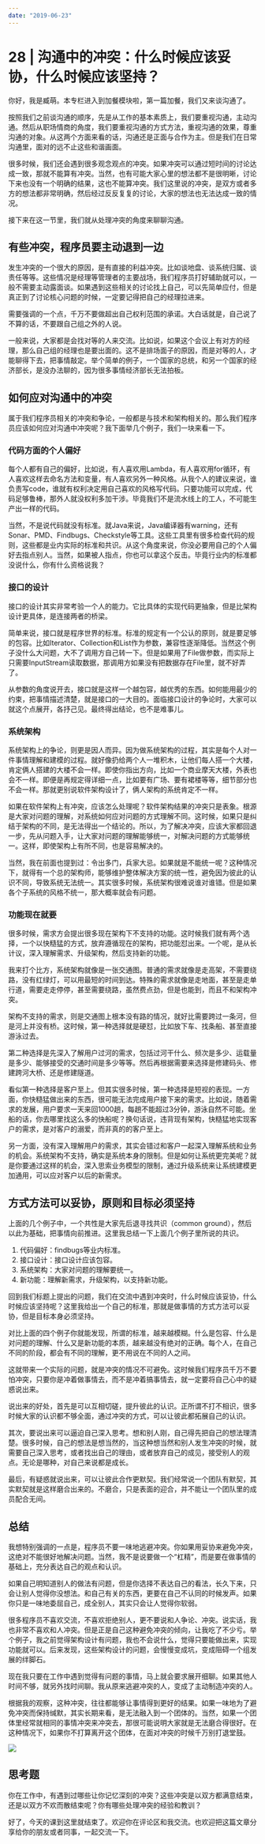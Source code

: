 ```yaml
---
date: "2019-06-23"
---  
```

      
# 28 | 沟通中的冲突：什么时候应该妥协，什么时候应该坚持？
你好，我是臧萌。本专栏进入到加餐模块啦，第一篇加餐，我们又来谈沟通了。

按照我们之前谈沟通的顺序，先是从工作的基本素质上，我们要重视沟通，主动沟通。然后从职场情商的角度，我们要重视沟通的方式方法，重视沟通的效果，尊重沟通的对象。从这两个方面来看的话，沟通还是正面与合作为主。但是我们在日常沟通里，面对的远不止这些和谐画面。

很多时候，我们还会遇到很多观念观点的冲突。如果冲突可以通过短时间的讨论达成一致，那就不能算有冲突。当然，也有可能大家心里的想法都不是很明晰，讨论下来也没有一个明确的结果，这也不能算冲突。我们这里说的冲突，是双方或者多方的想法都非常明确，然后经过反反复复的讨论，大家的想法也无法达成一致的情况。

接下来在这一节里，我们就从处理冲突的角度来聊聊沟通。

## 有些冲突，程序员要主动退到一边

发生冲突的一个很大的原因，是有直接的利益冲突。比如谈地盘、谈系统归属、谈责任等等。这些情况是经理等管理者的主要战场，我们程序员打好辅助就可以，一般不需要主动露面谈。如果遇到这些相关的讨论找上自己，可以先简单应付，但是真正到了讨论核心问题的时候，一定要记得把自己的经理拉进来。

需要强调的一个点，千万不要做超出自己权利范围的承诺。大白话就是，自己说了不算的话，不要跟自己组之外的人说。

<!-- [[[read_end]]] -->

一般来说，大家都是会找对等的人来交流。比如说，如果这个会议上有对方的经理，那么自己组的经理也是要出面的。这不是排场面子的原因，而是对等的人，才能聊得下去，把事情敲定。举个简单的例子，一个国家的总统，和另一个国家的经济部长，是没办法聊的，因为很多事情经济部长无法拍板。

## 如何应对沟通中的冲突

属于我们程序员相关的冲突和争论，一般都是与技术和架构相关的。那么我们程序员应该如何应对沟通中冲突呢？我下面举几个例子，我们一块来看一下。

### 代码方面的个人偏好

每个人都有自己的偏好，比如说，有人喜欢用Lambda，有人喜欢用for循环，有人喜欢这样去命名方法和变量，有人喜欢另外一种风格。从我个人的建议来说，谁负责写code，谁就有权利决定用自己喜欢的风格写代码。只要功能可以完成，代码足够鲁棒，那外人就没权利多加干涉。毕竟我们不是流水线上的工人，不可能生产出一样的代码。

当然，不是说代码就没有标准。就Java来说，Java编译器有warning，还有Sonar、PMD、Findbugs、Checkstyle等工具。这些工具里有很多检查代码的规则，这些都是业内实际的标准和共识。从这个角度来说，你没必要用自己的个人偏好去指点别人。当然，如果被人指点，你也可以拿这个反击。毕竟行业内的标准都没说什么，你有什么资格说我？

### 接口的设计

接口的设计其实非常考验一个人的能力。它比具体的实现代码更抽象，但是比架构设计更具体，是连接两者的桥梁。

简单来说，接口就是程序世界的标准。标准的规定有一个公认的原则，就是要足够的包容。比如Iterator、Collection和List作为参数，兼容性逐渐降低。当然这个例子没什么大问题，大不了调用方自己转一下。但是如果用了File做参数，而实际上只需要InputStream读取数据，那调用方如果没有把数据存在File里，就不好弄了。

从参数的角度说开去，接口就是这样一个越包容，越优秀的东西。如何能用最少的约束，把事情描述清楚，就是接口的一大目的。面临接口设计的争论时，大家可以就这个点展开，各抒己见。最终得出结论，也不是难事儿。

### 系统架构

系统架构上的争论，则更是因人而异。因为做系统架构的过程，其实是每个人对一件事情理解和建模的过程。就好像扔给两个人一堆积木，让他们每人搭一个大楼，肯定俩人搭建的大楼不会一样。即使你指出方向，比如一个商业摩天大楼，外表也会不一样。即便是再规定得详细一点，比如要有广场、要有裙楼等等，细节部分也不会一样。那就更别说软件架构设计了，俩人架构的系统肯定不一样。

如果在软件架构上有冲突，应该怎么处理呢？软件架构结果的冲突只是表象。根源是大家对问题的理解，对系统如何应对问题的方式理解不同。这时候，如果只是纠结于架构的不同，是无法得出一个结论的。所以，为了解决冲突，应该大家都回退一步，先从问题入手，让大家对问题的理解能够统一，对解决问题的方式能够统一。这样，即使架构上有所不同，也是容易解决的。

当然，我在前面也提到过：令出多门，兵家大忌。如果就是不能统一呢？这种情况下，就得有一个总的架构师，能够维护整体解决方案的统一性，避免因为彼此的认识不同，导致系统无法统一。其实很多时候，系统架构很难说谁对谁错。但是如果各个子系统的风格不统一，那大概率就会有问题。

### 功能现在就要

很多时候，需求方会提出很多现在架构下不支持的功能。这时候我们就有两个选择，一个以快糙猛的方式，放弃遵循现在的架构，把功能怼出来。一个呢，是从长计议，深入理解需求、升级架构，然后支持新的功能。

我来打个比方，系统架构就像是一张交通图。普通的需求就像是走高架，不需要绕路，没有红绿灯，可以用最短的时间到达。特殊的需求就像是走地面，甚至是走单行道，需要走走停停，甚至需要绕路，虽然费点劲，但是也能到，而且不和架构冲突。

架构不支持的需求，则是交通图上根本没有路的情况，就好比需要跨过一条河，但是河上并没有桥。这时候，第一种选择就是硬怼，比如放下车、找条船、甚至直接游泳过去。

第二种选择是先深入了解用户过河的需求，包括过河干什么、频次是多少、运载量是多少、能够接受的交通时间是多少等等。然后再根据需要来选择是修建码头、修建跨河大桥、还是修建隧道。

看似第一种选择是客户至上。但其实很多时候，第一种选择是短视的表现。一方面，你快糙猛做出来的东西，很可能无法完成用户接下来的需求。比如说，随着需求的发展，用户要求一天来回1000趟，每趟不能超过3分钟，游泳自然不可能。坐船的话，你去哪里找这么多的快船呢？换句话说，违背现有架构，快糙猛地实现客户的需求，是对客户的溺爱，而非真的的客户至上。

另一方面，没有深入理解用户的需求，其实会错过和客户一起深入理解系统和业务的机会。系统架构不支持，确实是系统本身的限制。但是如何让系统更完美呢？就是你要通过这样的机会，深入思索业务模型的限制，通过升级系统来让系统建模更加通用，可以应对客户以后的新需求。

## 方式方法可以妥协，原则和目标必须坚持

上面的几个例子中，一个共性是大家先后退寻找共识（common ground），然后以此为基础，把事情向前推进。这里我总结一下上面几个例子里所说的共识。

1.  代码偏好：findbugs等业内标准。
2.  接口设计：接口设计应该包容。
3.  系统架构：大家对问题的理解要统一。
4.  新功能：理解新需求，升级架构，以支持新功能。

回到我们标题上提出的问题，我们在交流中遇到冲突时，什么时候应该妥协，什么时候应该坚持呢？这里我给出一个自己的标准，那就是做事情的方式方法可以妥协，但是目标本身必须坚持。

对比上面的四个例子你就能发现，所谓的标准，越来越模糊。什么是包容、什么是对问题的理解、什么又是新功能的本质，越来越没有绝对的正确。每个人，在自己不同的阶段，都会有不同的理解，更不用说在不同的人之间。

这就带来一个实际的问题，就是冲突的情况不可避免。这时候我们程序员千万不要怕冲突，只要你是冲着做事情去，而不是冲着搞事情去，就一定要将自己心中的疑惑说出来。

说出来的好处，首先是可以互相切磋，提升彼此的认识。正所谓不打不相识，很多时候大家的认识都不够全面，通过冲突的方式，可以让彼此都拓展自己的认识。

其次，要说出来可以逼迫自己深入思考。想和别人刚，自己得先把自己的想法理清楚。很多时候，自己的想法是想当然的，当这种想当然和别人发生冲突的时候，就需要自己深入思考，或者找出自己的理由，或者放弃自己的成见，接受别人的观点。无论是哪种，对自己来说都是成长。

最后，有疑惑就说出来，可以让彼此合作更默契。我们经常说一个团队有默契，其实默契就是这样磨合出来的。不磨合，只是表面的迎合，并不能让一个团队里的成员配合无间。

## 总结

我想特别强调的一点是，程序员不要一味地逃避冲突。你如果用妥协来避免冲突，这绝对不能很好地解决问题。当然，我不是说要做一个“杠精”，而是要在做事情的基础上，充分表达自己的观点和认识。

如果自己明知道别人的做法有问题，但是你选择不表达自己的看法，长久下来，只会让别人觉得你没想法。和自己有关的东西，更要在自己不认同的时候发声。如果你只是一味地委屈自己，成全别人，其实只会让人觉得你软弱。

很多程序员不喜欢交流，不喜欢拒绝别人，更不要说和人争论、冲突。说实话，我也非常不喜欢和人冲突。但是正是自己这种避免冲突的倾向，让我吃了不少亏。举个例子，我之前觉得架构设计有问题，我也不会说什么，觉得只要能做出来，实现功能就可以。后来发现，这些架构设计的问题，会慢慢变成坑，变成阻碍一个组发展的绊脚石。

现在我只要在工作中遇到觉得有问题的事情，马上就会要求展开细聊。如果其他人时间不够，就另外找时间聊。我从原来逃避冲突的人，变成了主动制造冲突的人。

根据我的观察，这种冲突，往往都能够让事情得到更好的结果。如果一味地为了避免冲突而保持缄默，其实长期来看，是无法融入到一个团体的。当然，如果一个团体里经常就相同的事情冲突来冲突去，那很可能说明大家就是无法磨合得很好。在这种情况下，如果你不打算离开这个团体，在面对冲突的时候千万别打退堂鼓。

![](./httpsstatic001geekbangorgresourceimage33ab331fd86e302702ee867c195564abb7ab.png)

## 思考题

你在工作中，有遇到过哪些让你记忆深刻的冲突？这些冲突是以双方都满意结束，还是以双方不欢而散结束呢？你有哪些处理冲突的经验和教训？

好了，今天的课到这里就结束了。欢迎你在评论区和我交流。也欢迎把这篇文章分享给你的朋友或者同事，一起交流一下。
